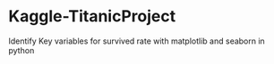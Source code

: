 # Kaggle-TitanicProject
Identify Key variables for survived rate with matplotlib and seaborn in python
